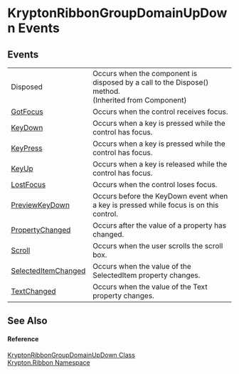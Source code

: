 # KryptonRibbonGroupDomainUpDown Events




## Events
<table>
<tr>
<td>Disposed</td>
<td>Occurs when the component is disposed by a call to the Dispose() method.<br />(Inherited from Component)</td></tr>
<tr>
<td><a href="17686a36-f7fb-87d4-fd65-cef8bb3093a9.md">GotFocus</a></td>
<td>Occurs when the control receives focus.</td></tr>
<tr>
<td><a href="be446928-c8d3-a29c-c9a4-d374450c9f4c.md">KeyDown</a></td>
<td>Occurs when a key is pressed while the control has focus.</td></tr>
<tr>
<td><a href="3da223fd-ddef-0670-dee8-d62f4dd6cc32.md">KeyPress</a></td>
<td>Occurs when a key is pressed while the control has focus.</td></tr>
<tr>
<td><a href="52edf289-ac35-90dc-2aa9-f64d11f70ddf.md">KeyUp</a></td>
<td>Occurs when a key is released while the control has focus.</td></tr>
<tr>
<td><a href="6f4e83f1-a58a-b0e2-9a6e-5c68a26fd110.md">LostFocus</a></td>
<td>Occurs when the control loses focus.</td></tr>
<tr>
<td><a href="686adb01-0236-17de-50ff-7adfffe273c8.md">PreviewKeyDown</a></td>
<td>Occurs before the KeyDown event when a key is pressed while focus is on this control.</td></tr>
<tr>
<td><a href="ac210fbe-e065-9a09-98dd-0276b87e0164.md">PropertyChanged</a></td>
<td>Occurs after the value of a property has changed.</td></tr>
<tr>
<td><a href="9f024d51-89d2-2c8b-265e-110b4affb4ac.md">Scroll</a></td>
<td>Occurs when the user scrolls the scroll box.</td></tr>
<tr>
<td><a href="da5c1ccd-aa6e-98a7-ed45-7d59f68a57c6.md">SelectedItemChanged</a></td>
<td>Occurs when the value of the SelectedItem property changes.</td></tr>
<tr>
<td><a href="483dd2fd-7b76-5128-18a9-bdca8f34aa71.md">TextChanged</a></td>
<td>Occurs when the value of the Text property changes.</td></tr>
</table>

## See Also


#### Reference
<a href="c2cf688c-9614-fb2f-14f2-299b2bcb6682.md">KryptonRibbonGroupDomainUpDown Class</a>  
<a href="1e9bc734-cff9-e9b8-f013-94cdac669794.md">Krypton.Ribbon Namespace</a>  
